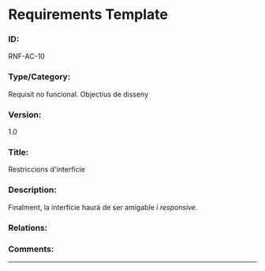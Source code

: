 # Requirements Template
### ID: 
RNF-AC-10
### Type/Category: 
Requisit no funcional. Objectius de disseny 
### Version: 
1.0
### Title:
Restriccions d'interfície
### Description: 
Finalment, la interfície haurà de ser amigable i *responsive*.
### Relations: 


### Comments: 

---
